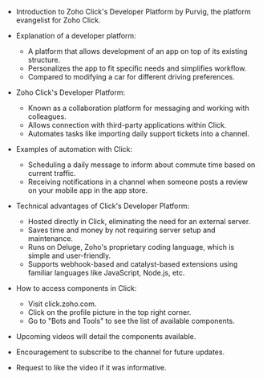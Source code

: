 - Introduction to Zoho Click's Developer Platform by Purvig, the platform evangelist for Zoho Click.
- Explanation of a developer platform:
  - A platform that allows development of an app on top of its existing structure.
  - Personalizes the app to fit specific needs and simplifies workflow.
  - Compared to modifying a car for different driving preferences.

- Zoho Click's Developer Platform:
  - Known as a collaboration platform for messaging and working with colleagues.
  - Allows connection with third-party applications within Click.
  - Automates tasks like importing daily support tickets into a channel.

- Examples of automation with Click:
  - Scheduling a daily message to inform about commute time based on current traffic.
  - Receiving notifications in a channel when someone posts a review on your mobile app in the app store.

- Technical advantages of Click's Developer Platform:
  - Hosted directly in Click, eliminating the need for an external server.
  - Saves time and money by not requiring server setup and maintenance.
  - Runs on Deluge, Zoho's proprietary coding language, which is simple and user-friendly.
  - Supports webhook-based and catalyst-based extensions using familiar languages like JavaScript, Node.js, etc.

- How to access components in Click:
  - Visit click.zoho.com.
  - Click on the profile picture in the top right corner.
  - Go to "Bots and Tools" to see the list of available components.

- Upcoming videos will detail the components available.
- Encouragement to subscribe to the channel for future updates.
- Request to like the video if it was informative.